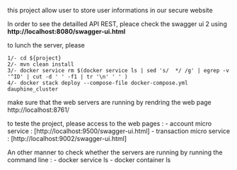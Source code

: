 this project allow user to store user informations in our secure website

In order to see the detailled API REST, pleace check the swagger ui 2 using <b>http://localhost:8080/swagger-ui.html</b>

to lunch the server, please 

    1/- cd ${project}
    2/- mvn clean install
    3/- docker service rm $(docker service ls | sed 's/  */ /g' | egrep -v '^ID' | cut -d ' ' -f1 | tr '\n' ' ' )
    4/- docker stack deploy --compose-file docker-compose.yml dauphine_cluster


make sure that the web servers are running by rendring the web page http://localhost:8761/


to teste the project, please access to the web pages  :
	-	account micro service : [http://localhost:9500/swagger-ui.html]
	-	transaction micro service : [http://localhost:9002/swagger-ui.html]


An other manner to check whether the servers are running by running the command line  : 
	-	docker service ls 
	- 	docker container ls 
